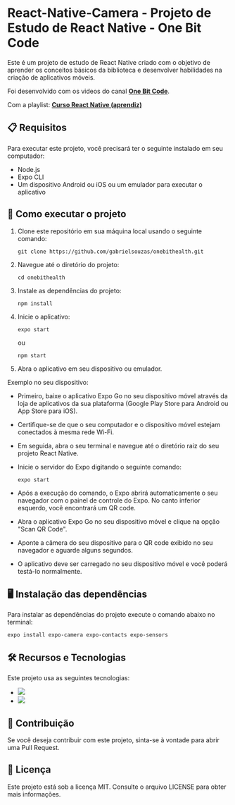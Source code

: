 # React-Native-Camera - Projeto de Estudo de React Native - One Bit Code

Este é um projeto de estudo de React Native criado com o objetivo de aprender os conceitos básicos da biblioteca e desenvolver habilidades na criação de aplicativos móveis.

Foi desenvolvido com os videos do canal **[One Bit Code](https://www.youtube.com/@OneBitCode)**.

Com a playlist: **[Curso React Native (aprendiz)](https://www.youtube.com/playlist?list=PLdDT8if5attEd4sRnZBIkNihR-_tE612_)**

## 📋 Requisitos

Para executar este projeto, você precisará ter o seguinte instalado em seu computador:

- Node.js
- Expo CLI
- Um dispositivo Android ou iOS ou um emulador para executar o aplicativo

## 🚀 Como executar o projeto

1. Clone este repositório em sua máquina local usando o seguinte comando:

    ~~~node
    git clone https://github.com/gabrielsouzas/onebithealth.git
    ~~~

2. Navegue até o diretório do projeto:

    ~~~node
    cd onebithealth
    ~~~

3. Instale as dependências do projeto:


    ~~~node
    npm install
    ~~~


4. Inicie o aplicativo:

    ~~~node
    expo start
    ~~~

    ou

    ~~~node
    npm start
    ~~~

5. Abra o aplicativo em seu dispositivo ou emulador.

Exemplo no seu dispositivo:

* Primeiro, baixe o aplicativo Expo Go no seu dispositivo móvel através da loja de aplicativos da sua plataforma (Google Play Store para Android ou App Store para iOS).

* Certifique-se de que o seu computador e o dispositivo móvel estejam conectados à mesma rede Wi-Fi.

* Em seguida, abra o seu terminal e navegue até o diretório raiz do seu projeto React Native.

* Inicie o servidor do Expo digitando o seguinte comando:

    ~~~node
    expo start
    ~~~

* Após a execução do comando, o Expo abrirá automaticamente o seu navegador com o painel de controle do Expo. No canto inferior esquerdo, você encontrará um QR code.

* Abra o aplicativo Expo Go no seu dispositivo móvel e clique na opção "Scan QR Code".

* Aponte a câmera do seu dispositivo para o QR code exibido no seu navegador e aguarde alguns segundos.

* O aplicativo deve ser carregado no seu dispositivo móvel e você poderá testá-lo normalmente.

## 🖥️ Instalação das dependências

Para instalar as dependências do projeto execute o comando abaixo no terminal:

~~~node~~~
expo install expo-camera expo-contacts expo-sensors
~~~

## 🛠️ Recursos e Tecnologias

Este projeto usa as seguintes tecnologias:

- ![](https://img.shields.io/badge/React_Native-61DAFB?style=for-the-badge&logo=react&logoColor=white)
- ![](https://img.shields.io/badge/Expo-000020?style=for-the-badge&logo=expo&logoColor=white)

## 🤝 Contribuição

Se você deseja contribuir com este projeto, sinta-se à vontade para abrir uma Pull Request. 

## 📄 Licença

Este projeto está sob a licença MIT. Consulte o arquivo LICENSE para obter mais informações.


